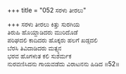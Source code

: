 +++
title = "052 ಸರಳು ತೀರಲು"

+++
ಸರಳು ತೀರಲು ಕಿತ್ತು ಸುರಗಿಯ  
ತಿರುಹಿ ಹೊಯ್ದಾಡಿದರು ಮುರಿದೊಡೆ  
ಪರಿಘದಲಿ ಕಾದಿದರು ಹೊಕ್ಕರು ಹಲಗೆ ಖಡ್ಗದಲಿ  
ಬೆರಸಿ ತಿವಿದಾಡಿದರು ಮತ್ಸ್ಯನ  
ಭರವ ಹೊಗಳುತ ಕಲಿ ಸುಶರ್ಮಕ  
ನುರವಣಿಸಿದನು ಗಾಯವಡೆದು ವಿರಾಟನನು ಹಿಡಿದ     ॥52॥